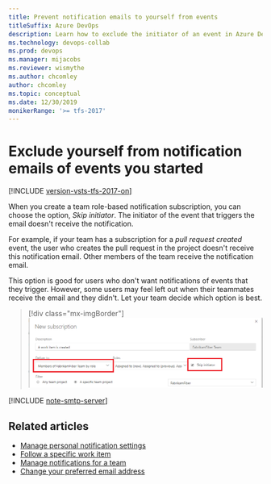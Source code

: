 ```yaml
---
title: Prevent notification emails to yourself from events
titleSuffix: Azure DevOps 
description: Learn how to exclude the initiator of an event in Azure DevOps Services from receiving notification emails
ms.technology: devops-collab
ms.prod: devops
ms.manager: mijacobs
ms.reviewer: wismythe
ms.author: chcomley
author: chcomley
ms.topic: conceptual
ms.date: 12/30/2019  
monikerRange: '>= tfs-2017'
---
```


# Exclude yourself from notification emails of events you started

[!INCLUDE [version-vsts-tfs-2017-on](../includes/version-tfs-2017-through-vsts.md)]

When you create a team role-based notification subscription, you can choose the option, _Skip initiator_. The initiator of the event that triggers the email doesn't receive the notification.

For example, if your team has a subscription for a _pull request created_ event, the user who creates the pull request in the project doesn't receive this notification email. Other members of the team receive the notification email.

This option is good for users who don't want notifications of events that they trigger. However, some users may feel left out when their teammates receive the email and they didn't. Let your team decide which option is best.

> [!div class="mx-imgBorder"] 
> ![New subscription skip initiator](media/new-sub-skip-initiator.png)

[!INCLUDE [note-smtp-server](includes/note-smtp-server.md)]

## Related articles

- [Manage personal notification settings](manage-your-personal-notifications.md)
- [Follow a specific work item](../boards/work-items/follow-work-items.md)  
- [Manage notifications for a team](manage-team-notifications.md)  
- [Change your preferred email address](change-email-address.md)